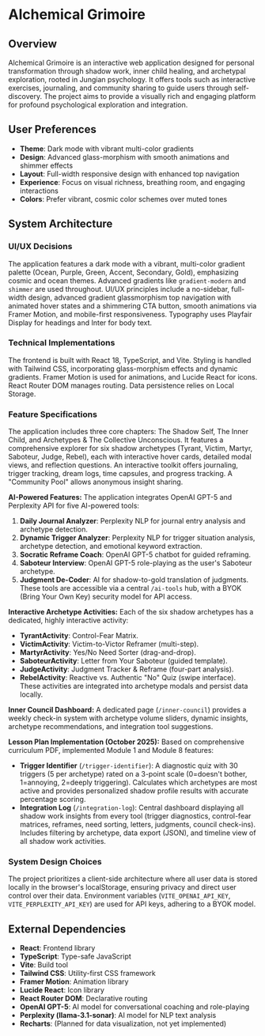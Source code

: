 # Alchemical Grimoire

## Overview
Alchemical Grimoire is an interactive web application designed for personal transformation through shadow work, inner child healing, and archetypal exploration, rooted in Jungian psychology. It offers tools such as interactive exercises, journaling, and community sharing to guide users through self-discovery. The project aims to provide a visually rich and engaging platform for profound psychological exploration and integration.

## User Preferences
- **Theme**: Dark mode with vibrant multi-color gradients
- **Design**: Advanced glass-morphism with smooth animations and shimmer effects
- **Layout**: Full-width responsive design with enhanced top navigation
- **Experience**: Focus on visual richness, breathing room, and engaging interactions
- **Colors**: Prefer vibrant, cosmic color schemes over muted tones

## System Architecture

### UI/UX Decisions
The application features a dark mode with a vibrant, multi-color gradient palette (Ocean, Purple, Green, Accent, Secondary, Gold), emphasizing cosmic and ocean themes. Advanced gradients like `gradient-modern` and `shimmer` are used throughout. UI/UX principles include a no-sidebar, full-width design, advanced gradient glassmorphism top navigation with animated hover states and a shimmering CTA button, smooth animations via Framer Motion, and mobile-first responsiveness. Typography uses Playfair Display for headings and Inter for body text.

### Technical Implementations
The frontend is built with React 18, TypeScript, and Vite. Styling is handled with Tailwind CSS, incorporating glass-morphism effects and dynamic gradients. Framer Motion is used for animations, and Lucide React for icons. React Router DOM manages routing. Data persistence relies on Local Storage.

### Feature Specifications
The application includes three core chapters: The Shadow Self, The Inner Child, and Archetypes & The Collective Unconscious. It features a comprehensive explorer for six shadow archetypes (Tyrant, Victim, Martyr, Saboteur, Judge, Rebel), each with interactive hover cards, detailed modal views, and reflection questions. An interactive toolkit offers journaling, trigger tracking, dream logs, time capsules, and progress tracking. A "Community Pool" allows anonymous insight sharing.

**AI-Powered Features:**
The application integrates OpenAI GPT-5 and Perplexity API for five AI-powered tools:
1.  **Daily Journal Analyzer**: Perplexity NLP for journal entry analysis and archetype detection.
2.  **Dynamic Trigger Analyzer**: Perplexity NLP for trigger situation analysis, archetype detection, and emotional keyword extraction.
3.  **Socratic Reframe Coach**: OpenAI GPT-5 chatbot for guided reframing.
4.  **Saboteur Interview**: OpenAI GPT-5 role-playing as the user's Saboteur archetype.
5.  **Judgment De-Coder**: AI for shadow-to-gold translation of judgments.
These tools are accessible via a central `/ai-tools` hub, with a BYOK (Bring Your Own Key) security model for API access.

**Interactive Archetype Activities:**
Each of the six shadow archetypes has a dedicated, highly interactive activity:
-   **TyrantActivity**: Control-Fear Matrix.
-   **VictimActivity**: Victim-to-Victor Reframer (multi-step).
-   **MartyrActivity**: Yes/No Need Sorter (drag-and-drop).
-   **SaboteurActivity**: Letter from Your Saboteur (guided template).
-   **JudgeActivity**: Judgment Tracker & Reframe (four-part analysis).
-   **RebelActivity**: Reactive vs. Authentic "No" Quiz (swipe interface).
These activities are integrated into archetype modals and persist data locally.

**Inner Council Dashboard:**
A dedicated page (`/inner-council`) provides a weekly check-in system with archetype volume sliders, dynamic insights, archetype recommendations, and integration tool suggestions.

**Lesson Plan Implementation (October 2025):**
Based on comprehensive curriculum PDF, implemented Module 1 and Module 8 features:
-   **Trigger Identifier** (`/trigger-identifier`): A diagnostic quiz with 30 triggers (5 per archetype) rated on a 3-point scale (0=doesn't bother, 1=annoying, 2=deeply triggering). Calculates which archetypes are most active and provides personalized shadow profile results with accurate percentage scoring.
-   **Integration Log** (`/integration-log`): Central dashboard displaying all shadow work insights from every tool (trigger diagnostics, control-fear matrices, reframes, need sorting, letters, judgments, council check-ins). Includes filtering by archetype, data export (JSON), and timeline view of all shadow work activities.

### System Design Choices
The project prioritizes a client-side architecture where all user data is stored locally in the browser's localStorage, ensuring privacy and direct user control over their data. Environment variables (`VITE_OPENAI_API_KEY`, `VITE_PERPLEXITY_API_KEY`) are used for API keys, adhering to a BYOK model.

## External Dependencies
-   **React**: Frontend library
-   **TypeScript**: Type-safe JavaScript
-   **Vite**: Build tool
-   **Tailwind CSS**: Utility-first CSS framework
-   **Framer Motion**: Animation library
-   **Lucide React**: Icon library
-   **React Router DOM**: Declarative routing
-   **OpenAI GPT-5**: AI model for conversational coaching and role-playing
-   **Perplexity (llama-3.1-sonar)**: AI model for NLP text analysis
-   **Recharts**: (Planned for data visualization, not yet implemented)